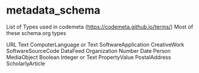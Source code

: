 # metadata_schema

List of Types used in codemeta (https://codemeta.github.io/terms/)
Most of these schema.org types

URL
Text
ComputerLanguage or Text
SoftwareApplication
CreativeWork
SoftwareSourceCode
DataFeed
Organization
Number
Date
Person
MediaObject
Boolean
Integer or Text
PropertyValue
PostalAddress
ScholarlyArticle
